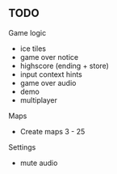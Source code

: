 ## TODO

Game logic

- ice tiles
- game over notice
- highscore (ending + store)
- input context hints
- game over audio
- demo
- multiplayer

Maps

- Create maps 3 - 25

Settings

- mute audio
